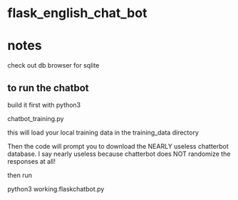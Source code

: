 # flask_english_chat_bot

# notes
check out db browser for sqlite

## to run the chatbot
build it first with python3 

chatbot_training.py

this will load your local training data  in the training_data directory

Then the code will prompt you to download the NEARLY useless chatterbot database. I say nearly useless because chatterbot does NOT randomize the responses at all!

then run

python3 working.flaskchatbot.py


